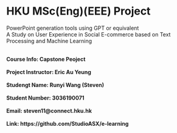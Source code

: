 # HKU MSc(Eng)(EEE) Project

PowerPoint generation tools using GPT or equivalent
<br>
A Study on User Experience in Social E-commerce based on Text Processing and Machine Learning

<br>
<div style="font-weight:bold"> Course Info: Capstone Peoject</div>
<br>
<div style="font-weight:bold"> Project Instructor: Eric Au Yeung</div>
<br>
<div style="font-weight:bold"> Studengt Name: Runyi Wang (Steven)</div>
<br>
<div style="font-weight:bold"> Student Number: 3036190071</div>
<br>
<div style="font-weight:bold"> Email: steven11@connect.hku.hk</div>
<br>
<div style="font-weight:bold"> Link: https://github.com/StudioASX/e-learning</div>
